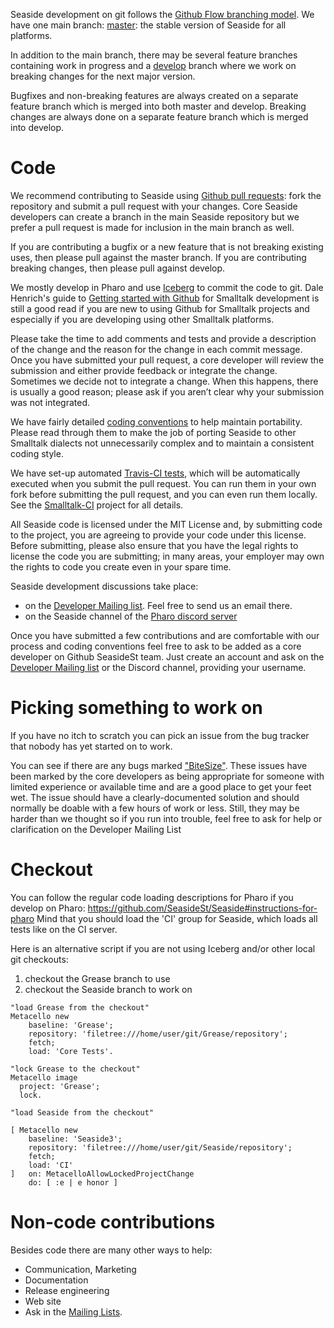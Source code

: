 Seaside development on git follows the [Github Flow branching model](https://guides.github.com/introduction/flow/). We have one main branch: [master](https://github.com/SeasideSt/Seaside/tree/master): the stable version of Seaside for all platforms.

In addition to the main branch, there may be several feature branches containing work in progress and a [develop](https://github.com/SeasideSt/Seaside/tree/develop) branch where we work on breaking changes for the next major version.

Bugfixes and non-breaking features are always created on a separate feature branch which is merged into both master and develop.
Breaking changes are always done on a separate feature branch which is merged into develop.

# Code
We recommend contributing to Seaside using [Github pull requests](https://help.github.com/articles/using-pull-requests/): fork the repository and submit a pull request with your changes. Core Seaside developers can create a branch in the main Seaside repository but we prefer a pull request is made for inclusion in the main branch as well.

If you are contributing a bugfix or a new feature that is not breaking existing uses, then please pull against the master branch.
If you are contributing breaking changes, then please pull against develop.

We mostly develop in Pharo and use [Iceberg](https://github.com/pharo-vcs/iceberg) to commit the code to git. Dale Henrich's guide to [Getting started with Github](https://github.com/dalehenrich/metacello-work/blob/master/docs/GettingStartedWithGitHub.md) for Smalltalk development is still a good read if you are new to using Github for Smalltalk projects and especially if you are developing using other Smalltalk platforms.

Please take the time to add comments and tests and provide a description of the change and the reason for the change in each commit message. Once you have submitted your pull request, a core developer will review the submission and either provide feedback or integrate the change. Sometimes we decide not to integrate a change. When this happens, there is usually a good reason; please ask if you aren’t clear why your submission was not integrated.

We have fairly detailed [coding conventions](Coding-Conventions) to help maintain portability. Please read through them to make the job of porting Seaside to other Smalltalk dialects not unnecessarily complex and to maintain a consistent coding style.

We have set-up automated [Travis-CI tests](https://travis-ci.org/SeasideSt/Seaside), which will be automatically executed when you submit the pull request. You can run them in your own fork before submitting the pull request, and you can even run them locally. See the [Smalltalk-CI](https://github.com/hpi-swa/smalltalkCI) project for all details.

All Seaside code is licensed under the MIT License and, by submitting code to the project, you are agreeing to provide your code under this license. Before submitting, please also ensure that you have the legal rights to license the code you are submitting; in many areas, your employer may own the rights to code you create even in your spare time.

Seaside development discussions take place:
- on the [Developer Mailing list](http://lists.squeakfoundation.org/mailman/listinfo/seaside-dev). Feel free to send us an email there.
- on the Seaside channel of the [Pharo discord server](https://pharo.org/community)

Once you have submitted a few contributions and are comfortable with our process and coding conventions feel free to ask to be added as a core developer on Github SeasideSt team. Just create an account and ask on the [Developer Mailing list](http://lists.squeakfoundation.org/mailman/listinfo/seaside-dev) or the Discord channel, providing your username. 

# Picking something to work on

If you have no itch to scratch you can pick an issue from the bug tracker that nobody has yet started on to work.

You can see if there are any bugs marked ["BiteSize"](https://github.com/SeasideSt/Seaside/labels/BiteSize). These issues have been marked by the core developers as being appropriate for someone with limited experience or available time and are a good place to get your feet wet. The issue should have a clearly-documented solution and should normally be doable with a few hours of work or less. Still, they may be harder than we thought so if you run into trouble, feel free to ask for help or clarification on the Developer Mailing List


# Checkout

You can follow the regular code loading descriptions for Pharo if you develop on Pharo: https://github.com/SeasideSt/Seaside#instructions-for-pharo
Mind that you should load the 'CI' group for Seaside, which loads all tests like on the CI server.

Here is an alternative script if you are not using Iceberg and/or other local git checkouts:

1. checkout the Grease branch to use
1. checkout the Seaside branch to work on

```st
"load Grease from the checkout"
Metacello new
	baseline: 'Grease';
	repository: 'filetree:///home/user/git/Grease/repository';
	fetch;
	load: 'Core Tests'.

"lock Grease to the checkout"
Metacello image
  project: 'Grease';
  lock.

"load Seaside from the checkout"

[ Metacello new
	baseline: 'Seaside3';
	repository: 'filetree:///home/user/git/Seaside/repository';
	fetch;
	load: 'CI'
]	on: MetacelloAllowLockedProjectChange
	do: [ :e | e honor ]

```

# Non-code contributions

Besides code there are many other ways to help:

- Communication, Marketing
- Documentation
- Release engineering
- Web site
- Ask in the [Mailing Lists](http://www.seaside.st/community/mailinglist).

